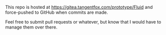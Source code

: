 This repo is hosted at https://gitea.tangentfox.com/prototype/Fluid and force-pushed to GitHub when commits are made.

Feel free to submit pull requests or whatever, but know that I would have to manage them over there.
